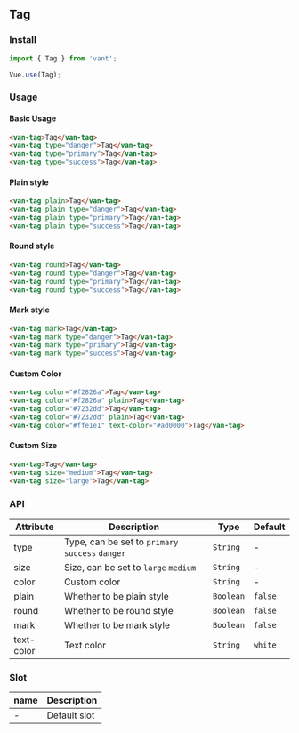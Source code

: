 ## Tag

### Install
``` javascript
import { Tag } from 'vant';

Vue.use(Tag);
```

### Usage

#### Basic Usage

```html
<van-tag>Tag</van-tag>
<van-tag type="danger">Tag</van-tag>
<van-tag type="primary">Tag</van-tag>
<van-tag type="success">Tag</van-tag>
```

#### Plain style

```html
<van-tag plain>Tag</van-tag>
<van-tag plain type="danger">Tag</van-tag>
<van-tag plain type="primary">Tag</van-tag>
<van-tag plain type="success">Tag</van-tag>
```

#### Round style

```html
<van-tag round>Tag</van-tag>
<van-tag round type="danger">Tag</van-tag>
<van-tag round type="primary">Tag</van-tag>
<van-tag round type="success">Tag</van-tag>
```

#### Mark style

```html
<van-tag mark>Tag</van-tag>
<van-tag mark type="danger">Tag</van-tag>
<van-tag mark type="primary">Tag</van-tag>
<van-tag mark type="success">Tag</van-tag>
```

#### Custom Color

```html
<van-tag color="#f2826a">Tag</van-tag>
<van-tag color="#f2826a" plain>Tag</van-tag>
<van-tag color="#7232dd">Tag</van-tag>
<van-tag color="#7232dd" plain>Tag</van-tag>
<van-tag color="#ffe1e1" text-color="#ad0000">Tag</van-tag>
```

#### Custom Size

```html
<van-tag>Tag</van-tag>
<van-tag size="medium">Tag</van-tag>
<van-tag size="large">Tag</van-tag>
```

### API

| Attribute | Description | Type | Default |
|------|------|------|------|
| type | Type, can be set to `primary` `success` `danger` | `String` | - |
| size | Size, can be set to `large` `medium` | `String` | - |
| color | Custom color | `String` | - |
| plain | Whether to be plain style | `Boolean` | `false` |
| round | Whether to be round style | `Boolean` | `false` |
| mark | Whether to be mark style | `Boolean` | `false` |
| text-color | Text color | `String` | `white` |


### Slot

| name | Description |
|------|------|
| - | Default slot |
